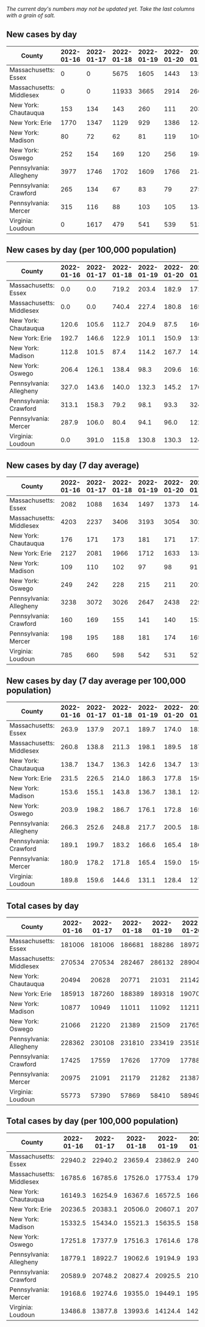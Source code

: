 _The current day's numbers may not be updated yet. Take the last columns with a grain of salt._
## New cases by day

| County | 2022-01-16 | 2022-01-17 | 2022-01-18 | 2022-01-19 | 2022-01-20 | 2022-01-21 | 2022-01-22 |
| --- | --- | --- | --- | --- | --- | --- | --- |
| Massachusetts: Essex | 0 | 0 | 5675 | 1605 | 1443 | 1354 |  |
| Massachusetts: Middlesex | 0 | 0 | 11933 | 3665 | 2914 | 2665 |  |
| New York: Chautauqua | 153 | 134 | 143 | 260 | 111 | 203 |  |
| New York: Erie | 1770 | 1347 | 1129 | 929 | 1386 | 1246 |  |
| New York: Madison | 80 | 72 | 62 | 81 | 119 | 100 |  |
| New York: Oswego | 252 | 154 | 169 | 120 | 256 | 198 |  |
| Pennsylvania: Allegheny | 3977 | 1746 | 1702 | 1609 | 1766 | 2149 | 1881 |
| Pennsylvania: Crawford | 265 | 134 | 67 | 83 | 79 | 275 | 122 |
| Pennsylvania: Mercer | 315 | 116 | 88 | 103 | 105 | 134 | 131 |
| Virginia: Loudoun | 0 | 1617 | 479 | 541 | 539 | 513 |  |

## New cases by day (per 100,000 population)

| County | 2022-01-16 | 2022-01-17 | 2022-01-18 | 2022-01-19 | 2022-01-20 | 2022-01-21 | 2022-01-22 |
| --- | --- | --- | --- | --- | --- | --- | --- |
| Massachusetts: Essex | 0.0 | 0.0 | 719.2 | 203.4 | 182.9 | 171.6 |  |
| Massachusetts: Middlesex | 0.0 | 0.0 | 740.4 | 227.4 | 180.8 | 165.4 |  |
| New York: Chautauqua | 120.6 | 105.6 | 112.7 | 204.9 | 87.5 | 160.0 |  |
| New York: Erie | 192.7 | 146.6 | 122.9 | 101.1 | 150.9 | 135.6 |  |
| New York: Madison | 112.8 | 101.5 | 87.4 | 114.2 | 167.7 | 141.0 |  |
| New York: Oswego | 206.4 | 126.1 | 138.4 | 98.3 | 209.6 | 162.2 |  |
| Pennsylvania: Allegheny | 327.0 | 143.6 | 140.0 | 132.3 | 145.2 | 176.7 | 154.7 |
| Pennsylvania: Crawford | 313.1 | 158.3 | 79.2 | 98.1 | 93.3 | 324.9 | 144.2 |
| Pennsylvania: Mercer | 287.9 | 106.0 | 80.4 | 94.1 | 96.0 | 122.5 | 119.7 |
| Virginia: Loudoun | 0.0 | 391.0 | 115.8 | 130.8 | 130.3 | 124.1 |  |

## New cases by day (7 day average)

| County | 2022-01-16 | 2022-01-17 | 2022-01-18 | 2022-01-19 | 2022-01-20 | 2022-01-21 | 2022-01-22 |
| --- | --- | --- | --- | --- | --- | --- | --- |
| Massachusetts: Essex | 2082 | 1088 | 1634 | 1497 | 1373 | 1440 |  |
| Massachusetts: Middlesex | 4203 | 2237 | 3406 | 3193 | 3054 | 3025 |  |
| New York: Chautauqua | 176 | 171 | 173 | 181 | 171 | 172 |  |
| New York: Erie | 2127 | 2081 | 1966 | 1712 | 1633 | 1385 |  |
| New York: Madison | 109 | 110 | 102 | 97 | 98 | 91 |  |
| New York: Oswego | 249 | 242 | 228 | 215 | 211 | 202 |  |
| Pennsylvania: Allegheny | 3238 | 3072 | 3026 | 2647 | 2438 | 2294 | 2119 |
| Pennsylvania: Crawford | 160 | 169 | 155 | 141 | 140 | 153 | 146 |
| Pennsylvania: Mercer | 198 | 195 | 188 | 181 | 174 | 165 | 142 |
| Virginia: Loudoun | 785 | 660 | 598 | 542 | 531 | 527 |  |

## New cases by day (7 day average per 100,000 population)

| County | 2022-01-16 | 2022-01-17 | 2022-01-18 | 2022-01-19 | 2022-01-20 | 2022-01-21 | 2022-01-22 |
| --- | --- | --- | --- | --- | --- | --- | --- |
| Massachusetts: Essex | 263.9 | 137.9 | 207.1 | 189.7 | 174.0 | 182.5 |  |
| Massachusetts: Middlesex | 260.8 | 138.8 | 211.3 | 198.1 | 189.5 | 187.7 |  |
| New York: Chautauqua | 138.7 | 134.7 | 136.3 | 142.6 | 134.7 | 135.5 |  |
| New York: Erie | 231.5 | 226.5 | 214.0 | 186.3 | 177.8 | 150.8 |  |
| New York: Madison | 153.6 | 155.1 | 143.8 | 136.7 | 138.1 | 128.3 |  |
| New York: Oswego | 203.9 | 198.2 | 186.7 | 176.1 | 172.8 | 165.4 |  |
| Pennsylvania: Allegheny | 266.3 | 252.6 | 248.8 | 217.7 | 200.5 | 188.6 | 174.3 |
| Pennsylvania: Crawford | 189.1 | 199.7 | 183.2 | 166.6 | 165.4 | 180.8 | 172.5 |
| Pennsylvania: Mercer | 180.9 | 178.2 | 171.8 | 165.4 | 159.0 | 150.8 | 129.8 |
| Virginia: Loudoun | 189.8 | 159.6 | 144.6 | 131.1 | 128.4 | 127.4 |  |

## Total cases by day

| County | 2022-01-16 | 2022-01-17 | 2022-01-18 | 2022-01-19 | 2022-01-20 | 2022-01-21 | 2022-01-22 |
| --- | --- | --- | --- | --- | --- | --- | --- |
| Massachusetts: Essex | 181006 | 181006 | 186681 | 188286 | 189729 | 191083 |  |
| Massachusetts: Middlesex | 270534 | 270534 | 282467 | 286132 | 289046 | 291711 |  |
| New York: Chautauqua | 20494 | 20628 | 20771 | 21031 | 21142 | 21345 |  |
| New York: Erie | 185913 | 187260 | 188389 | 189318 | 190704 | 191950 |  |
| New York: Madison | 10877 | 10949 | 11011 | 11092 | 11211 | 11311 |  |
| New York: Oswego | 21066 | 21220 | 21389 | 21509 | 21765 | 21963 |  |
| Pennsylvania: Allegheny | 228362 | 230108 | 231810 | 233419 | 235185 | 237334 | 239215 |
| Pennsylvania: Crawford | 17425 | 17559 | 17626 | 17709 | 17788 | 18063 | 18185 |
| Pennsylvania: Mercer | 20975 | 21091 | 21179 | 21282 | 21387 | 21521 | 21652 |
| Virginia: Loudoun | 55773 | 57390 | 57869 | 58410 | 58949 | 59462 |  |

## Total cases by day (per 100,000 population)

| County | 2022-01-16 | 2022-01-17 | 2022-01-18 | 2022-01-19 | 2022-01-20 | 2022-01-21 | 2022-01-22 |
| --- | --- | --- | --- | --- | --- | --- | --- |
| Massachusetts: Essex | 22940.2 | 22940.2 | 23659.4 | 23862.9 | 24045.7 | 24217.3 |  |
| Massachusetts: Middlesex | 16785.6 | 16785.6 | 17526.0 | 17753.4 | 17934.2 | 18099.6 |  |
| New York: Chautauqua | 16149.3 | 16254.9 | 16367.6 | 16572.5 | 16660.0 | 16819.9 |  |
| New York: Erie | 20236.5 | 20383.1 | 20506.0 | 20607.1 | 20758.0 | 20893.6 |  |
| New York: Madison | 15332.5 | 15434.0 | 15521.3 | 15635.5 | 15803.3 | 15944.2 |  |
| New York: Oswego | 17251.8 | 17377.9 | 17516.3 | 17614.6 | 17824.2 | 17986.4 |  |
| Pennsylvania: Allegheny | 18779.1 | 18922.7 | 19062.6 | 19194.9 | 19340.2 | 19516.9 | 19671.6 |
| Pennsylvania: Crawford | 20589.9 | 20748.2 | 20827.4 | 20925.5 | 21018.8 | 21343.7 | 21487.9 |
| Pennsylvania: Mercer | 19168.6 | 19274.6 | 19355.0 | 19449.1 | 19545.1 | 19667.5 | 19787.2 |
| Virginia: Loudoun | 13486.8 | 13877.8 | 13993.6 | 14124.4 | 14254.8 | 14378.8 |  |
